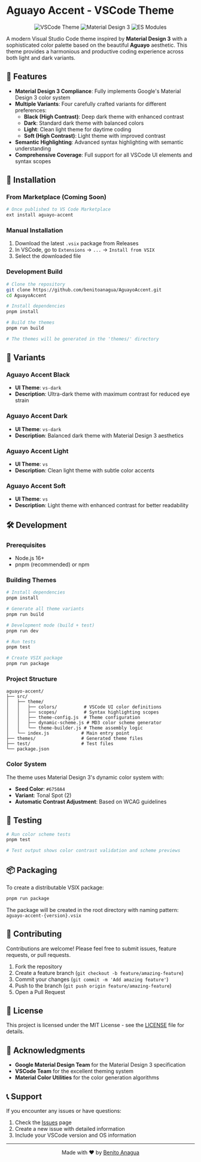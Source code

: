# Aguayo Accent - VSCode Theme

<p align="center">
  <img src="https://img.shields.io/badge/VS%20Code-Theme-007ACC?style=for-the-badge&logo=visual-studio-code" alt="VSCode Theme">
  <img src="https://img.shields.io/badge/Material%20Design-3-757575?style=for-the-badge&logo=material-design" alt="Material Design 3">
  <img src="https://img.shields.io/badge/Type-ESM-3178C6?style=for-the-badge&logo=typescript" alt="ES Modules">
</p>

A modern Visual Studio Code theme inspired by **Material Design 3** with a sophisticated color palette based on the beautiful **Aguayo** aesthetic. This theme provides a harmonious and productive coding experience across both light and dark variants.

## 🎨 Features

- **Material Design 3 Compliance**: Fully implements Google's Material Design 3 color system
- **Multiple Variants**: Four carefully crafted variants for different preferences:
  - **Black (High Contrast)**: Deep dark theme with enhanced contrast
  - **Dark**: Standard dark theme with balanced colors
  - **Light**: Clean light theme for daytime coding
  - **Soft (High Contrast)**: Light theme with improved contrast
- **Semantic Highlighting**: Advanced syntax highlighting with semantic understanding
- **Comprehensive Coverage**: Full support for all VSCode UI elements and syntax scopes

## 🚀 Installation

### From Marketplace (Coming Soon)

```bash
# Once published to VS Code Marketplace
ext install aguayo-accent
```

### Manual Installation

1. Download the latest `.vsix` package from Releases
2. In VSCode, go to `Extensions` → `...` → `Install from VSIX`
3. Select the downloaded file

### Development Build

```bash
# Clone the repository
git clone https://github.com/benitoanagua/AguayoAccent.git
cd AguayoAccent

# Install dependencies
pnpm install

# Build the themes
pnpm run build

# The themes will be generated in the 'themes/' directory
```

## 🎯 Variants

### Aguayo Accent Black

- **UI Theme**: `vs-dark`
- **Description**: Ultra-dark theme with maximum contrast for reduced eye strain

### Aguayo Accent Dark

- **UI Theme**: `vs-dark`
- **Description**: Balanced dark theme with Material Design 3 aesthetics

### Aguayo Accent Light

- **UI Theme**: `vs`
- **Description**: Clean light theme with subtle color accents

### Aguayo Accent Soft

- **UI Theme**: `vs`
- **Description**: Light theme with enhanced contrast for better readability

## 🛠 Development

### Prerequisites

- Node.js 16+
- pnpm (recommended) or npm

### Building Themes

```bash
# Install dependencies
pnpm install

# Generate all theme variants
pnpm run build

# Development mode (build + test)
pnpm run dev

# Run tests
pnpm test

# Create VSIX package
pnpm run package
```

### Project Structure

```
aguayo-accent/
├── src/
│   ├── theme/
│   │   ├── colors/          # VSCode UI color definitions
│   │   ├── scopes/          # Syntax highlighting scopes
│   │   ├── theme-config.js  # Theme configuration
│   │   ├── dynamic-scheme.js # MD3 color scheme generator
│   │   └── theme-builder.js # Theme assembly logic
│   └── index.js            # Main entry point
├── themes/                 # Generated theme files
├── test/                   # Test files
└── package.json
```

### Color System

The theme uses Material Design 3's dynamic color system with:

- **Seed Color**: `#6750A4`
- **Variant**: Tonal Spot (2)
- **Automatic Contrast Adjustment**: Based on WCAG guidelines

## 🧪 Testing

```bash
# Run color scheme tests
pnpm test

# Test output shows color contrast validation and scheme previews
```

## 📦 Packaging

To create a distributable VSIX package:

```bash
pnpm run package
```

The package will be created in the root directory with naming pattern: `aguayo-accent-{version}.vsix`

## 🤝 Contributing

Contributions are welcome! Please feel free to submit issues, feature requests, or pull requests.

1. Fork the repository
2. Create a feature branch (`git checkout -b feature/amazing-feature`)
3. Commit your changes (`git commit -m 'Add amazing feature'`)
4. Push to the branch (`git push origin feature/amazing-feature`)
5. Open a Pull Request

## 📄 License

This project is licensed under the MIT License - see the [LICENSE](LICENSE) file for details.

## 🙏 Acknowledgments

- **Google Material Design Team** for the Material Design 3 specification
- **VSCode Team** for the excellent theming system
- **Material Color Utilities** for the color generation algorithms

## 📞 Support

If you encounter any issues or have questions:

1. Check the [Issues](https://github.com/benitoanagua/AguayoAccent/issues) page
2. Create a new issue with detailed information
3. Include your VSCode version and OS information

---

<p align="center">
Made with ❤️ by <a href="https://github.com/benitoanagua">Benito Anagua</a>
</p>
